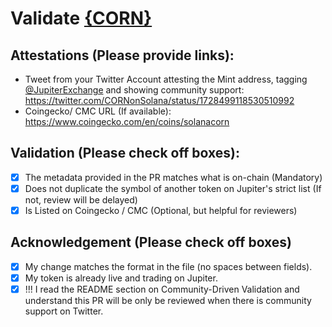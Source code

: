 # Validate [{CORN}](https://solscan.io/token/{6DSqVXg9WLTWgz6LACqxN757QdHe1sCqkUfojWmxWtok})

## Attestations (Please provide links):
- Tweet from your Twitter Account attesting the Mint address, tagging [@JupiterExchange](https://twitter.com/JupiterExchange) and showing community support: https://twitter.com/CORNonSolana/status/1728499118530510992
- Coingecko/ CMC URL (If available): https://www.coingecko.com/en/coins/solanacorn

## Validation (Please check off boxes):
- [X] The metadata provided in the PR matches what is on-chain (Mandatory)
- [X] Does not duplicate the symbol of another token on Jupiter's strict list (If not, review will be delayed)
- [X] Is Listed on Coingecko / CMC (Optional, but helpful for reviewers)  

## Acknowledgement (Please check off boxes)
- [X] My change matches the format in the file (no spaces between fields).
- [X] My token is already live and trading on Jupiter.
- [X] !!! I read the README section on Community-Driven Validation and understand this PR will be only be reviewed when there is community support on Twitter.
